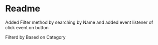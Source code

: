 # Readme

Added Filter method by searching by Name and added event listener of click event on button

 <!-- arry.filter() -->

Filterd by Based on Category

 <!-- same Array.filter -->
